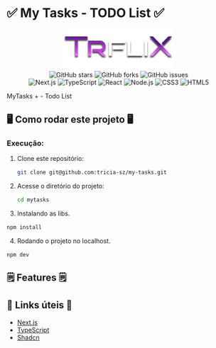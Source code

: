 # ✅ My Tasks - TODO List ✅

<div align="center">
<img src="https://github.com/tricia-sz/trflix/blob/main/.gitassets/capa.png?raw=true" width="250" />

 <div data-badges>
  <img src="https://img.shields.io/github/stars/portfolio-projetos-dev/kino?style=for-the-badge" alt="GitHub stars" />
  <img src="https://img.shields.io/github/forks/portfolio-projetos-dev/kino?style=for-the-badge" alt="GitHub forks" />
  <img src="https://img.shields.io/github/issues/portfolio-projetos-dev/kino?style=for-the-badge" alt="GitHub issues" />
</div> 

<div data-badges>
 <img src="https://img.shields.io/badge/next.js-%23000000.svg?style=for-the-badge&logo=nextdotjs&logoColor=white" alt="Next.js" /> 
  <img src="https://img.shields.io/badge/typescript-%23007ACC.svg?style=for-the-badge&logo=typescript&logoColor=white" alt="TypeScript" />
  <img src="https://img.shields.io/badge/react-%2320232a.svg?style=for-the-badge&logo=react&logoColor=%2361DAFB" alt="React" />
  <img src="https://img.shields.io/badge/node.js-%2343853D.svg?style=for-the-badge&logo=node.js&logoColor=white" alt="Node.js" /> 
  <img src="https://img.shields.io/badge/css3-%231572B6.svg?style=for-the-badge&logo=css3&logoColor=white" alt="CSS3" />
  <img src="https://img.shields.io/badge/html5-%23E34F26.svg?style=for-the-badge&logo=html5&logoColor=white" alt="HTML5" />
</div>
</div>

MyTasks +  - Todo List

 <!-- ### SITE EM PRODUÇÃO:

🌏 [https://trflix.netlify.app/](https://trflix.netlify.app/)  -->

## 🖥️ Como rodar este projeto 🖥️


### Execução:

1. Clone este repositório:

   ```sh
   git clone git@github.com:tricia-sz/my-tasks.git
   ```

2. Acesse o diretório do projeto:

   ```sh
   cd mytasks
   ```



3. Instalando as libs.
  ```sh
  npm install
   ```
4. Rodando o projeto no localhost.
  ```sh
  npm dev
   ```
## 🗒️ Features 🗒️

<!-- - Alugar quartos
- Informações completas sobre aluguel de quartos -->


## 💎 Links úteis 💎
- [Next.js](https://nextjs.org/docs)
- [TypeScript](https://www.typescriptlang.org/docs)
- [Shadcn](https://ui.shadcn.com) 




